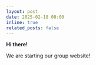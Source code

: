 ```yaml
---
layout: post
date: 2025-02-18 08:00
inline: true
related_posts: false
---
```


**Hi there!**

We are starting our group website!

